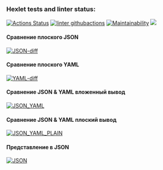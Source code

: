 ### Hexlet tests and linter status:
[![Actions Status](https://github.com/JunglePowa/frontend-project-lvl2/workflows/hexlet-check/badge.svg)](https://github.com/JunglePowa/frontend-project-lvl2/actions)
[![linter githubactions](https://github.com/JunglePowa/frontend-project-lvl2/actions/workflows/linter.yml/badge.svg)](https://github.com/JunglePowa/frontend-project-lvl2/actions)
[![Maintainability](https://api.codeclimate.com/v1/badges/10762054fbd0da61f310/maintainability)](https://codeclimate.com/github/JunglePowa/frontend-project-lvl2/maintainability)
<a href="https://codeclimate.com/github/JunglePowa/frontend-project-lvl2/test_coverage"><img src="https://api.codeclimate.com/v1/badges/10762054fbd0da61f310/test_coverage" /></a>

#### Сравнение плоского JSON

[![JSON-diff](https://asciinema.org/a/nRrT1lVlhdrIYHNhxX8eoC8dq.svg)](https://asciinema.org/a/nRrT1lVlhdrIYHNhxX8eoC8dq)

#### Сравнение плоского YAML

[![YAML-diff](https://asciinema.org/a/aRrbXPlI2O7Q0ru0xIB61VoFx.svg)](https://asciinema.org/a/aRrbXPlI2O7Q0ru0xIB61VoFx)

#### Сравнение JSON & YAML вложенный вывод
[![JSON_YAML](https://asciinema.org/a/LZKmeWdfCKGcqKOJLmS2a0GhX.svg)](https://asciinema.org/a/LZKmeWdfCKGcqKOJLmS2a0GhX)

#### Сравнение JSON & YAML плоский вывод
[![JSON_YAML_PLAIN](https://asciinema.org/a/r0MfWaLpOTA2opMaTqgMdB30B.svg)](https://asciinema.org/a/r0MfWaLpOTA2opMaTqgMdB30B)

#### Представление в JSON
[![JSON](https://asciinema.org/a/LMXNJf7Fuo2AK6VI2JNODWpUi.svg)](https://asciinema.org/a/LMXNJf7Fuo2AK6VI2JNODWpUi)